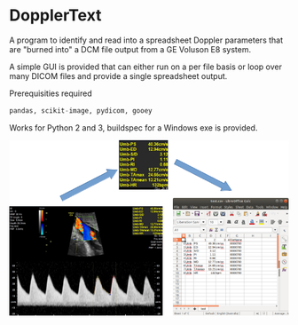 # DopplerText

A program to identify and read into a spreadsheet Doppler parameters that are "burned into" a DCM file output from a GE Voluson E8 system.

A simple GUI is provided that can either run on a per file basis or loop over many DICOM files and provide a single spreadsheet output.

Prerequisities required 

```python 
pandas, scikit-image, pydicom, gooey
```
Works for Python 2 and 3, buildspec for a Windows exe is provided.

![example](http://raw.githubusercontent.com/gordon-n-stevenson/dopplertext/master/example.png)
